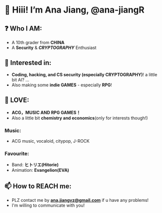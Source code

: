# 👋 Hiii! I’m **Ana Jiang**, @ana-jiangR

## ❓ Who I AM:
   - A 10th grader from **CHINA**
   - A **Security** & ***CRYPTOGRAPHY*** Enthusiast
   
## 👀 Interested in:
   - **Coding, hacking, and CS security (especially CRYPTOGRAPHY)**! a little bit AI? ... 
   - Also making some **indie GAMES** - especially **RPG**!

## 💞️ LOVE: 
   - **ACG，MUSIC AND RPG GAMES！**
   - Also a little bit **chemistry and economics**(only for interests though!)
   
   ### Music:
   - ACG music, vocaloid, citypop, J-ROCK
       
   ### Favourite:
   - Band: **ヒトリエ(Hitorie)**
   - Animation: **Evangelion(EVA)**
       
## 📫 How to REACH me: 
   - PLZ contact me by **ana.jiangvz@gmail.com** if u have any problems! 
   - I'm willing to communicate with you!

<!---
ana-jiangR/ana-jiangR is a ✨ special ✨ repository because its `README.md` (this file) appears on your GitHub profile !. 
You can click the Preview link to take a look at your changes.
--->
